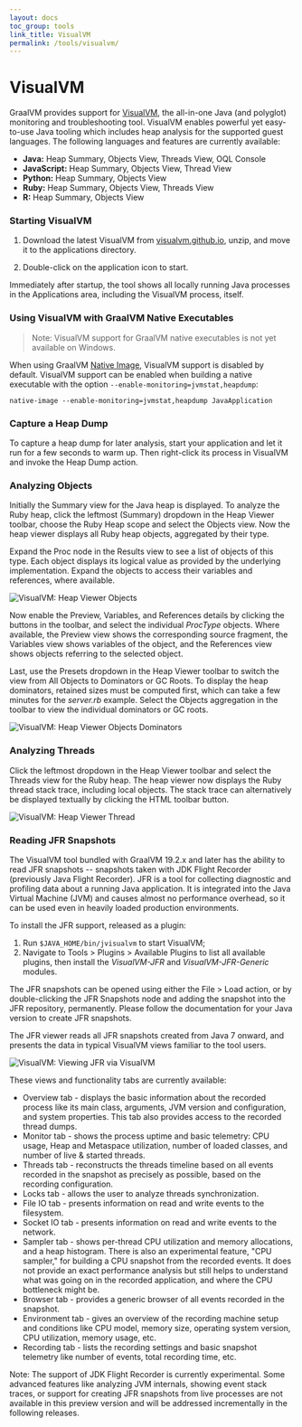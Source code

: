 ```yaml
---
layout: docs
toc_group: tools
link_title: VisualVM
permalink: /tools/visualvm/
---
```


# VisualVM

GraalVM provides support for [VisualVM](https://visualvm.github.io), the all-in-one Java (and polyglot) monitoring and troubleshooting tool. 
VisualVM enables powerful yet easy-to-use Java tooling which includes heap analysis for the supported guest languages. The following languages and features are currently available:

 - __Java:__ Heap Summary, Objects View, Threads View, OQL Console
 - __JavaScript:__ Heap Summary, Objects View, Thread View
 - __Python:__ Heap Summary, Objects View
 - __Ruby:__ Heap Summary, Objects View, Threads View
 - __R:__ Heap Summary, Objects View

### Starting VisualVM

1. Download the latest VisualVM from [visualvm.github.io](http://visualvm.github.io/), unzip, and move it to the applications directory.

2. Double-click on the application icon to start. 

Immediately after startup, the tool shows all locally running Java processes in the Applications area, including the VisualVM process, itself.

### Using VisualVM with GraalVM Native Executables

> Note: VisualVM support for GraalVM native executables is not yet available on Windows.

When using GraalVM [Native Image](../reference-manual/native-image/README.md), VisualVM support is disabled by default.
VisualVM support can be enabled when building a native executable with the option `--enable-monitoring=jvmstat,heapdump`:
```shell
native-image --enable-monitoring=jvmstat,heapdump JavaApplication
```

### Capture a Heap Dump
To capture a heap dump for later analysis, start your application and let it run for a few seconds to warm up.
Then right-click its process in VisualVM and invoke the Heap Dump action.

### Analyzing Objects
Initially the Summary view for the Java heap is displayed.
To analyze the Ruby heap, click the leftmost (Summary) dropdown in the Heap Viewer toolbar, choose the Ruby Heap scope and select the Objects view.
Now the heap viewer displays all Ruby heap objects, aggregated by their type.

Expand the Proc node in the Results view to see a list of objects of this type.
Each object displays its logical value as provided by the underlying implementation.
Expand the objects to access their variables and references, where available.

![VisualVM: Heap Viewer Objects](img/HeapViewer_objects.png)

Now enable the Preview, Variables, and References details by clicking the buttons in the toolbar, and select the individual _ProcType_ objects.
Where available, the Preview view shows the corresponding source fragment, the Variables view shows variables of the object, and the References view shows objects referring to the selected object.

Last, use the Presets dropdown in the Heap Viewer toolbar to switch the view from All Objects to Dominators or GC Roots.
To display the heap dominators, retained sizes must be computed first, which can take a few minutes for the _server.rb_ example.
Select the Objects aggregation in the toolbar to view the individual dominators or GC roots.

![VisualVM: Heap Viewer Objects Dominators](img/HeapViewer_objects_dominators.png)

### Analyzing Threads
Click the leftmost dropdown in the Heap Viewer toolbar and select the Threads view for the Ruby heap.
The heap viewer now displays the Ruby thread stack trace, including local objects. The stack trace can alternatively be displayed textually by clicking the HTML toolbar button.

![VisualVM: Heap Viewer Thread](img/HeapViewer_thread.png)

### Reading JFR Snapshots
The VisualVM tool bundled with GraalVM 19.2.x and later has the ability to read JFR snapshots -- snapshots taken with JDK Flight Recorder (previously Java Flight Recorder).
JFR is a tool for collecting diagnostic and profiling data about a running Java application.
It is integrated into the Java Virtual Machine (JVM) and causes almost no performance overhead, so it can be used even in heavily loaded production environments.

To install the JFR support, released as a plugin:
1. Run `$JAVA_HOME/bin/jvisualvm` to start VisualVM;
2. Navigate to Tools > Plugins > Available Plugins to list all available plugins, then install the _VisualVM-JFR_ and
_VisualVM-JFR-Generic_ modules.

The JFR snapshots can be opened using either the File > Load action, or by double-clicking the JFR Snapshots node and adding the snapshot into the JFR
repository, permanently.
Please follow the documentation for your Java version to create JFR snapshots.

The JFR viewer reads all JFR snapshots created from Java 7 onward, and presents the data in typical VisualVM views familiar to the tool users.

![VisualVM: Viewing JFR via VisualVM](img/visualvm_jfr.png)

These views and functionality tabs are currently available:

* Overview tab - displays the basic information about the recorded process like
its main class, arguments, JVM version and configuration, and system properties.
This tab also provides access to the recorded thread dumps.
* Monitor tab - shows the process uptime and basic telemetry: CPU usage, Heap
and Metaspace utilization, number of loaded classes, and number of live & started
threads.
* Threads tab - reconstructs the threads timeline based on all events recorded in
the snapshot as precisely as possible, based on the recording configuration.
* Locks tab - allows the user to analyze threads synchronization.
* File IO tab - presents information on read and write events to the filesystem.
* Socket IO tab - presents information on read and write events to the network.
* Sampler tab - shows per-thread CPU utilization and memory allocations, and a
heap histogram. There is also an experimental feature, "CPU sampler," for building a CPU
snapshot from the recorded events. It does not provide an exact performance
analysis but still helps to understand what was going on in the recorded
application, and where the CPU bottleneck might be.
* Browser tab - provides a generic browser of all events recorded in the snapshot.
* Environment tab - gives an overview of the recording machine setup and conditions
like CPU model, memory size, operating system version, CPU utilization, memory
usage, etc.
* Recording tab - lists the recording settings and basic snapshot telemetry like
number of events, total recording time, etc.

Note: The support of JDK Flight Recorder is currently experimental. Some advanced features like analyzing JVM internals, showing event stack traces, or support for creating JFR snapshots from live processes are not available in this preview version and will be addressed incrementally in the following releases.
